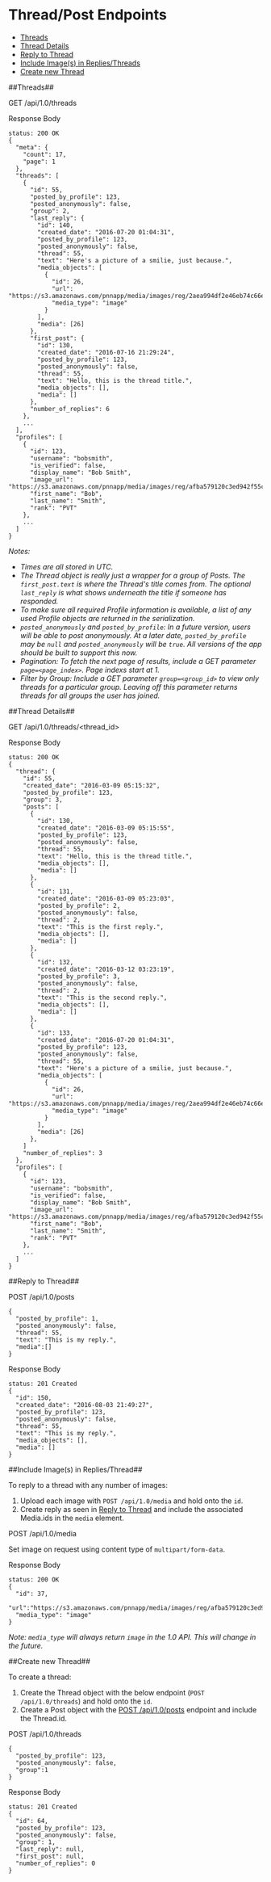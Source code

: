 # Thread/Post Endpoints

- [Threads](#threads)
- [Thread Details](#thread-details)
- [Reply to Thread](#reply-to-thread)
- [Include Image(s) in Replies/Threads](#include-images-in-repliesthread)
- [Create new Thread](#create-new-thread)


##Threads##

GET /api/1.0/threads

Response Body
```
status: 200 OK
{
  "meta": {
    "count": 17,
    "page": 1
  },
  "threads": [
    {
      "id": 55,
      "posted_by_profile": 123,
      "posted_anonymously": false,
      "group": 2,
      "last_reply": {
        "id": 140,
        "created_date": "2016-07-20 01:04:31",
        "posted_by_profile": 123,
        "posted_anonymously": false,
        "thread": 55,
        "text": "Here's a picture of a smilie, just because.",
        "media_objects": [
          {
            "id": 26,
            "url": "https://s3.amazonaws.com/pnnapp/media/images/reg/2aea994df2e46eb74c66ed258b5d70f9.jpg",
            "media_type": "image"
          }
        ],
        "media": [26]
      },
      "first_post": {
        "id": 130,
        "created_date": "2016-07-16 21:29:24",
        "posted_by_profile": 123,
        "posted_anonymously": false,
        "thread": 55,
        "text": "Hello, this is the thread title.",
        "media_objects": [],
        "media": []
      },
      "number_of_replies": 6
    },
    ...
  ],
  "profiles": [
    {
      "id": 123,
      "username": "bobsmith",
      "is_verified": false,
      "display_name": "Bob Smith",
      "image_url": "https://s3.amazonaws.com/pnnapp/media/images/reg/afba579120c3ed942f55c8ca50fe39fc.jpg",
      "first_name": "Bob",
      "last_name": "Smith",
      "rank": "PVT"
    },
    ...
  ]
}
```

_Notes:_
- _Times are all stored in UTC._
- _The Thread object is really just a wrapper for a group of Posts. The `first_post.text` is where the Thread's title comes from. The optional `last_reply` is what shows underneath the title if someone has responded._
- _To make sure all required Profile information is available, a list of any used Profile objects are returned in the serialization._
- _`posted_anonymously` and `posted_by_profile`: In a future version, users will be able to post anonymously. At a later date, `posted_by_profile` may be `null` and `posted_anonymously` will be `true`. All versions of the app should be built to support this now._
- _Pagination: To fetch the next page of results, include a GET parameter `page=<page_index>`. Page indexs start at 1._
- _Filter by Group: Include a GET parameter `group=<group_id>` to view only threads for a particular group. Leaving off this parameter returns threads for all groups the user has joined._


##Thread Details##

GET /api/1.0/threads/\<thread_id\>

Response Body
```
status: 200 OK
{
  "thread": {
    "id": 55,
    "created_date": "2016-03-09 05:15:32",
    "posted_by_profile": 123,
    "group": 3,
    "posts": [
      {
        "id": 130,
        "created_date": "2016-03-09 05:15:55",
        "posted_by_profile": 123,
        "posted_anonymously": false,
        "thread": 55,
        "text": "Hello, this is the thread title.",
        "media_objects": [],
        "media": []
      },
      {
        "id": 131,
        "created_date": "2016-03-09 05:23:03",
        "posted_by_profile": 2,
        "posted_anonymously": false,
        "thread": 2,
        "text": "This is the first reply.",
        "media_objects": [],
        "media": []
      },
      {
        "id": 132,
        "created_date": "2016-03-12 03:23:19",
        "posted_by_profile": 3,
        "posted_anonymously": false,
        "thread": 2,
        "text": "This is the second reply.",
        "media_objects": [],
        "media": []
      },
      {
        "id": 133,
        "created_date": "2016-07-20 01:04:31",
        "posted_by_profile": 123,
        "posted_anonymously": false,
        "thread": 55,
        "text": "Here's a picture of a smilie, just because.",
        "media_objects": [
          {
            "id": 26,
            "url": "https://s3.amazonaws.com/pnnapp/media/images/reg/2aea994df2e46eb74c66ed258b5d70f9.jpg",
            "media_type": "image"
          }
        ],
        "media": [26]
      },
    ]
    "number_of_replies": 3
  },
  "profiles": [
    {
      "id": 123,
      "username": "bobsmith",
      "is_verified": false,
      "display_name": "Bob Smith",
      "image_url": "https://s3.amazonaws.com/pnnapp/media/images/reg/afba579120c3ed942f55c8ca50fe39fc.jpg",
      "first_name": "Bob",
      "last_name": "Smith",
      "rank": "PVT"
    },
    ...
  ]
}
```




##Reply to Thread##

POST /api/1.0/posts

```
{
  "posted_by_profile": 1,
  "posted_anonymously": false,
  "thread": 55,
  "text": "This is my reply.",
  "media":[]
}
```

Response Body
```
status: 201 Created
{
  "id": 150,
  "created_date": "2016-08-03 21:49:27",
  "posted_by_profile": 123,
  "posted_anonymously": false,
  "thread": 55,
  "text": "This is my reply.",
  "media_objects": [],
  "media": []
}
```



##Include Image(s) in Replies/Thread##

To reply to a thread with any number of images:

1. Upload each image with `POST /api/1.0/media` and hold onto the `id`.
2. Create reply as seen in [Reply to Thread](#reply-to-thread) and include the associated Media.ids in the `media` element.

POST /api/1.0/media

Set image on request using content type of `multipart/form-data`.

Response Body
```
status: 200 OK
{
  "id": 37,
  "url":"https://s3.amazonaws.com/pnnapp/media/images/reg/afba579120c3ed942f55c8ca50fe39fc.jpg",
  "media_type": "image"
}
```

_Note: `media_type` will always return `image` in the 1.0 API. This will change in the future._




##Create new Thread##

To create a thread:

1. Create the Thread object with the below endpoint (`POST /api/1.0/threads`) and hold onto the `id`.
2. Create a Post object with the [POST /api/1.0/posts](#reply-to-thread) endpoint and include the Thread.id.

POST /api/1.0/threads

```
{
  "posted_by_profile": 123,
  "posted_anonymously": false,
  "group":1
}
```

Response Body
```
status: 201 Created
{
  "id": 64,
  "posted_by_profile": 123,
  "posted_anonymously": false,
  "group": 1,
  "last_reply": null,
  "first_post": null,
  "number_of_replies": 0
}
```

